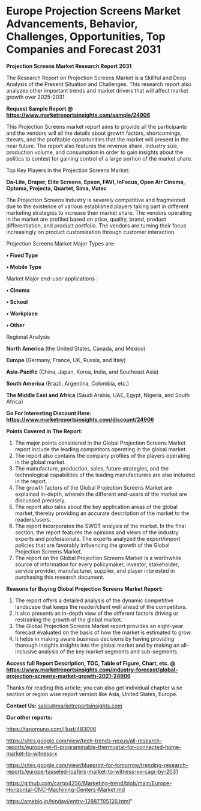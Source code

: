 # Europe Projection Screens Market Advancements, Behavior, Challenges, Opportunities, Top Companies and Forecast 2031

<strong>Projection Screens Market Research Report 2031</strong>

The Research Report on Projection Screens Market is a Skillful and Deep Analysis of the Present Situation and Challenges. This research report also analyzes other important trends and market drivers that will affect market growth over 2025-2031.

<strong>Request Sample Report @ <a href=https://www.marketreportsinsights.com/sample/24906>https://www.marketreportsinsights.com/sample/24906</a></strong>

This Projection Screens market report aims to provide all the participants and the vendors will all the details about growth factors, shortcomings, threats, and the profitable opportunities that the market will present in the near future. The report also features the revenue share, industry size, production volume, and consumption in order to gain insights about the politics to contest for gaining control of a large portion of the market share.

Top Key Players in the Projection Screens Market:

<strong>Da-Lite, Draper, Elite Screens, Epson, FAVI, InFocus, Open Air Cinema, Optoma, Projecta, Quartet, Sima, Vutec</strong>

The Projection Screens Industry is severely competitive and fragmented due to the existence of various established players taking part in different marketing strategies to increase their market share. The vendors operating in the market are profiled based on price, quality, brand, product differentiation, and product portfolio. The vendors are turning their focus increasingly on product customization through customer interaction.

Projection Screens Market Major Types are:

<strong>• Fixed Type

• Mobile Type</strong>

Market Major end-user applications :

<strong>• Cinema

• School

• Workplace

• Other</strong>

Regional Analysis

</u><strong><b>North America</b></strong> (the United States, Canada, and Mexico)

<strong><b>Europe </b></strong>(Germany, France, UK, Russia, and Italy)

<strong><b>Asia-Pacific</b></strong> (China, Japan, Korea, India, and Southeast Asia)

<strong><b>South America</b></strong> (Brazil, Argentina, Colombia, etc.)

<strong><b>The Middle East and Africa</b></strong> (Saudi Arabia, UAE, Egypt, Nigeria, and South Africa)

<strong>Go For Interesting Discount Here: <a href=https://www.marketreportsinsights.com/discount/24906>https://www.marketreportsinsights.com/discount/24906</a></strong>

<strong>Points Covered in The Report:</strong>
<ol>
  <li>The major points considered in the Global Projection Screens Market report include the leading competitors operating in the global market.</li>
  <li>The report also contains the company profiles of the players operating in the global market.</li>
  <li>The manufacture, production, sales, future strategies, and the technological capabilities of the leading manufacturers are also included in the report.</li>
  <li>The growth factors of the Global Projection Screens Market are explained in-depth, wherein the different end-users of the market are discussed precisely.</li>
  <li>The report also talks about the key application areas of the global market, thereby providing an accurate description of the market to the readers/users.</li>
  <li>The report incorporates the SWOT analysis of the market. In the final section, the report features the opinions and views of the industry experts and professionals. The experts analyzed the export/import policies that are favorably influencing the growth of the Global Projection Screens Market.</li>
  <li>The report on the Global Projection Screens Market is a worthwhile source of information for every policymaker, investor, stakeholder, service provider, manufacturer, supplier, and player interested in purchasing this research document.</li>
</ol>
<strong>Reasons for Buying Global Projection Screens Market Report:</strong>

<ol>
  <li>The report offers a detailed analysis of the dynamic competitive landscape that keeps the reader/client well ahead of the competitors.</li>
  <li>It also presents an in-depth view of the different factors driving or restraining the growth of the global market.</li>
  <li>The Global Projection Screens Market report provides an eight-year forecast evaluated on the basis of how the market is estimated to grow.</li>
  <li>It helps in making aware business decisions by having providing thorough insights insights into the global market and by making an all-inclusive analysis of the key market segments and sub-segments.</li>
</ol>
<strong>Access full Report Description, TOC, Table of Figure, Chart, etc. @ <a href=https://www.marketreportsinsights.com/industry-forecast/global-projection-screens-market-growth-2021-24906>https://www.marketreportsinsights.com/industry-forecast/global-projection-screens-market-growth-2021-24906</a></strong>


Thanks for reading this article; you can also get individual chapter wise section or region wise report version like Asia, United States, Europe.

<strong>Contact Us:</strong>
sales@marketreportsinsights.com

<strong>Our other reports:</strong>

<a href=https://tanomuno.com/illust/483006>https://tanomuno.com/illust/483006</a>

<a href=https://sites.google.com/view/tech-trends-nexus/all-research-reports/europe-wi-fi-programmable-thermostat-for-connected-home-market-to-witness-x>https://sites.google.com/view/tech-trends-nexus/all-research-reports/europe-wi-fi-programmable-thermostat-for-connected-home-market-to-witness-x</a>

<a href=https://sites.google.com/view/blueprint-for-tomorrow/trending-research-reports/europe-tasseled-loafers-market-to-witness-xx-cagr-by-2031>https://sites.google.com/view/blueprint-for-tomorrow/trending-research-reports/europe-tasseled-loafers-market-to-witness-xx-cagr-by-2031</a>

<a href=https://github.com/cargo4256/Marketing-trend/blob/main/Europe-Horizontal-CNC-Machining-Centers-Market.md>https://github.com/cargo4256/Marketing-trend/blob/main/Europe-Horizontal-CNC-Machining-Centers-Market.md</a>

<a href=https://ameblo.jp/hindavi/entry-12887785126.html>https://ameblo.jp/hindavi/entry-12887785126.html</a>"
